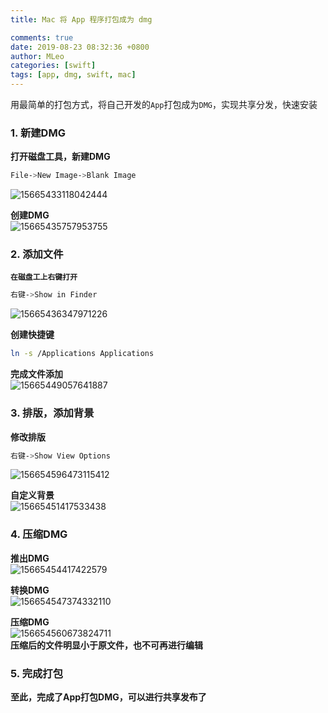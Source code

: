 ```yaml
---
title: Mac 将 App 程序打包成为 dmg

comments: true
date: 2019-08-23 08:32:36 +0800
author: MLeo
categories: [swift] 
tags: [app, dmg, swift, mac]
---
```


用最简单的打包方式，将自己开发的`App`打包成为`DMG`，实现共享分发，快速安装

### 1. 新建DMG  
**打开磁盘工具，新建DMG**  
```bash
File->New Image->Blank Image
```
![15665433118042444](https://images.ichochy.com/15665433118042444.png)  

**创建DMG**  
![15665435757953755](https://images.ichochy.com/15665435757953755.png)  

### 2. 添加文件  
**`在磁盘工上右键打开`**  
```bash
右键->Show in Finder
```
![15665436347971226](https://images.ichochy.com/15665436347971226.png)  

**创建快捷键**  
```bash
ln -s /Applications Applications
```
**完成文件添加**   
![15665449057641887](https://images.ichochy.com/15665449057641887.png)  

### 3. 排版，添加背景  
**修改排版**  
```bash
右键->Show View Options
```
![156654596473115412](https://images.ichochy.com/156654596473115412.png)

**自定义背景**  
![15665451417533438](https://images.ichochy.com/15665451417533438.png)  

### 4. 压缩DMG  

**推出DMG**  
![15665454417422579](https://images.ichochy.com/15665454417422579.png)

**转换DMG**  
![156654547374332110](https://images.ichochy.com/156654547374332110.png)

**压缩DMG**  
![156654560673824711](https://images.ichochy.com/156654560673824711.png)  
**压缩后的文件明显小于原文件，也不可再进行编辑**


### 5. 完成打包  
**至此，完成了App打包DMG，可以进行共享发布了**